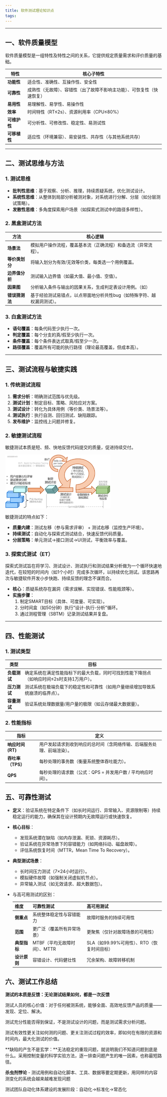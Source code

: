 ```yaml
---
title: 软件测试理论知识点
tags:
---
```


---

## 一、软件质量模型

软件质量模型是一组特性及特性之间的关系，它提供规定质量需求和评价质量的基础。

| 特性         | 核心子特性                                                   |
| ------------ | ------------------------------------------------------------ |
| **功能性**   | 适合性、准确性、互操作性、安全性                             |
| **可靠性**   | 成熟性（无故障）、容错性（出了故障不影响主功能）、可恢复性（快速恢复） |
| **易用性**   | 易理解性、易学性、易操作性                                   |
| **效率**     | 时间特性（RT≤2s）、资源利用率（CPU≤80%）                     |
| **可维护性** | 可分析性、可修改性、稳定性、易测试性                         |
| **可移植性** | 适应性（环境兼容）、易安装性、共存性（与其他系统共存）       |

---

## 二、测试思维与方法

### 1. 测试思维
- **批判性思维**：基于观察、分析、推理，持续质疑系统，优化测试设计。
- **系统性思维**：从整体到局部分析被测对象，对系统进行分解、分层（如分层测试策略）。
- **发散性思维**：多角度探索用户场景（如探索式测试中的路径多样性）。

### 2. 黑盒测试方法
| 方法           | 核心逻辑                                                     |
| -------------- | ------------------------------------------------------------ |
| **场景法**     | 模拟用户操作流程，覆盖基本流（正确流程）和备选流（异常流程）。 |
| **等价类划分** | 将输入划分为有效/无效等价类，每类选一个用例覆盖。            |
| **边界值分析** | 测试输入边界值（如最大值、最小值、空值）。                   |
| **因果图**     | 分析输入条件与输出的因果关系，生成判定表设计用例。（如）     |
| **错误猜测法** | 基于经验测试易错点，以点带面地分析共性bug（如特殊字符、越权漏洞测试）。 |

### 3. 白盒测试方法
- **语句覆盖**：每条代码至少执行一次。
- **判定覆盖**：每个分支的真/假至少执行一次。
- **条件覆盖**：每个条件表达式取真/假至少一次。
- **路径覆盖**：覆盖所有可能的执行路径（理论最高覆盖，但成本高）。

---

## 三、测试流程与敏捷实践

### 1. 传统测试流程
1. **需求分析**：明确测试范围与优先级。
2. **测试计划**：制定目标、策略、风险应对方案。
3. **测试设计**：转化为具体用例（等价类、场景法等）。
4. **测试执行**：执行自测、回归测试、缺陷跟踪。
5. **发布维护**：监控线上问题并修复。

### 2. 敏捷测试流程

敏捷测试本质是短、频、快地反馈代码提交的质量，促进持续交付。

<img src="testing-theory/image-20250212001852714.png" alt="image-20250212001852714" style="zoom:33%;" />

敏捷测试的特点如下：

- **质量内建**：测试左移（参与需求评审） + 测试右移（监控生产环境）。
- **持续测试**：自动化与探索式测试结合，快速反馈代码质量。
- **分层策略**：单元测试→接口测试→UI测试，平衡效率与覆盖。

### 3. 探索式测试（ET）

探索式测试旨在将学习、测试设计、测试执行和测试结果分析做为一个循环快速地迭代，在较短的时间内（如1个小时）完成多次循环，以持续优化测试。该思路再次与敏捷软件开发小步快跑、持续反馈的理念不谋而合。

- **核心**：质疑系统存在漏洞（需求误解、实现错误、性能瓶颈等）。
- **实施步骤**：  
  1. 制定SMART目标（具体、可度量、可实现）。  
  2. 分时间盒（如50分钟）执行“设计-执行-分析”循环。  
  3. 通过测程管理（SBTM）记录测试结果并复盘。

---

## 四、性能测试

### 1. 测试类型
| 类型         | 目标                                                         |
| ------------ | ------------------------------------------------------------ |
| **负载测试** | 确定系统在满足性能指标下的最大负载，同时可找到性能下降拐点（如响应时间≤2s时支持1万用户）。 |
| **压力测试** | 测试系统在极端负载下的稳定性和可靠性（如用户量继续增加导致系统崩溃的临界点）。 |
| **容量测试** | 验证系统处理数据量/用户量的极限（如云存储最大数据量）。      |

### 2. 性能指标
| 指标              | 定义                                                         |
| ----------------- | ------------------------------------------------------------ |
| **响应时间 (RT)** | 用户发起请求到收到响应的总时间（含网络传输、后端服务处理、前端渲染）。 |
| **吞吐率（TPS）** | 每秒处理的事务数（衡量系统整体吞吐能力）。                   |
| **QPS**           | 每秒处理的请求数（公式：QPS = 并发用户数 / 平均响应时间）。  |


## 五、可靠性测试

- **定义**：验证系统在特定条件下（如长时间运行、异常输入、资源限制等）持续稳定运行的能力，确保其在设计预期内无故障运行或快速恢复。

- **核心目标**：

  - 发现系统潜在缺陷（如内存泄漏、死锁、资源耗尽）。
  - 验证系统在异常场景下的容错能力（如网络抖动、磁盘故障）。
  - 评估系统恢复时间（MTTR，Mean Time To Recovery）。

- **典型测试场景**：

  - 长时间压力测试（7×24小时运行）。
  - 模拟硬件故障（如强制关闭虚拟机节点）。
  - 异常输入测试（如无效请求、超大数据包）。

- 与高可用测试的区别：

  | 维度         | 可靠性测试                   | 高可用测试                                 |
  | :----------- | :--------------------------- | :----------------------------------------- |
  | **侧重点**   | 系统整体稳定性与容错能力     | 故障时服务的持续可用性                     |
  | **范围**     | 更广泛（覆盖所有异常场景）   | 更聚焦（仅针对故障场景的可用性）           |
  | **典型指标** | MTBF（平均无故障时间）、MTTR | SLA（如99.99%可用性）、RTO（恢复时间目标） |
  | **设计原则** | 容错设计、代码健壮性         | 冗余架构、故障转移机制                     |

## 六、测试工作总结

**测试的本质是反馈：无论测试结果如何，都是一次反馈**

测试人员的核心价值：对于任何被测系统，能够全面、高效地反馈产品的质量——发现、定位、解决。

测试充分性能否得到保证，不是测试设计的问题，而是测试需求分析问题。

测试有效性更关注如何测的问题、更关注测试过程的效率，即如何在有限的资源和时间内，最大化测试的价值。

**缺陷的产生不是玄学：**无法稳定的重现问题，就说明我们不知道问题到底是什么。采用控制变量的科学实验方法，逐一排查问题产生的唯一因素，也称最短路径。

**杀虫剂悖论** - 测试用例和自动化脚本、工具、数据等要定期更新，用同样的内容测变化的系统会越来越难发现问题

测试团队自动化体系建设的发展阶段：自动化->标准化->常态化